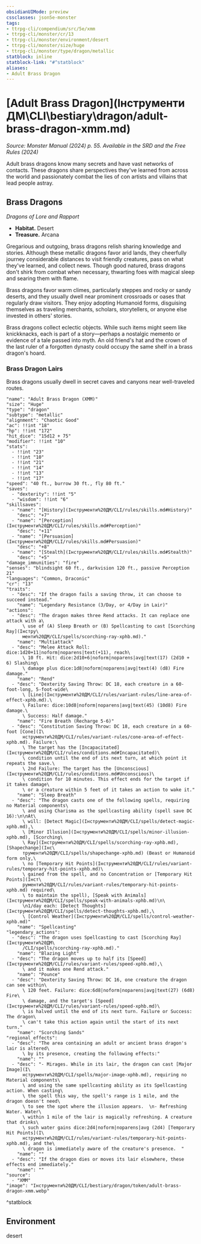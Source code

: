 ```yaml
---
obsidianUIMode: preview
cssclasses: json5e-monster
tags:
- ttrpg-cli/compendium/src/5e/xmm
- ttrpg-cli/monster/cr/13
- ttrpg-cli/monster/environment/desert
- ttrpg-cli/monster/size/huge
- ttrpg-cli/monster/type/dragon/metallic
statblock: inline
statblock-link: "#^statblock"
aliases:
- Adult Brass Dragon
---
```

# [Adult Brass Dragon](Інструменти ДМ\CLI\bestiary\dragon/adult-brass-dragon-xmm.md)
*Source: Monster Manual (2024) p. 55. Available in the <span title='Systems Reference Document (5.2)'>SRD</span> and the Free Rules (2024)*  

Adult brass dragons know many secrets and have vast networks of contacts. These dragons share perspectives they've learned from across the world and passionately combat the lies of con artists and villains that lead people astray.

## Brass Dragons

*Dragons of Lore and Rapport*

- **Habitat.** Desert  
- **Treasure.** Arcana  

Gregarious and outgoing, brass dragons relish sharing knowledge and stories. Although these metallic dragons favor arid lands, they cheerfully journey considerable distances to visit friendly creatures, pass on what they've learned, and collect news. Though good natured, brass dragons don't shirk from combat when necessary, thwarting foes with magical sleep and searing them with flame.

Brass dragons favor warm climes, particularly steppes and rocky or sandy deserts, and they usually dwell near prominent crossroads or oases that regularly draw visitors. They enjoy adopting Humanoid forms, disguising themselves as traveling merchants, scholars, storytellers, or anyone else invested in others' stories.

Brass dragons collect eclectic objects. While such items might seem like knickknacks, each is part of a story—perhaps a nostalgic memento or evidence of a tale passed into myth. An old friend's hat and the crown of the last ruler of a forgotten dynasty could occupy the same shelf in a brass dragon's hoard.

### Brass Dragon Lairs

Brass dragons usually dwell in secret caves and canyons near well-traveled routes.

```statblock
"name": "Adult Brass Dragon (XMM)"
"size": "Huge"
"type": "dragon"
"subtype": "metallic"
"alignment": "Chaotic Good"
"ac": !!int "18"
"hp": !!int "172"
"hit_dice": "15d12 + 75"
"modifier": !!int "10"
"stats":
  - !!int "23"
  - !!int "10"
  - !!int "21"
  - !!int "14"
  - !!int "13"
  - !!int "17"
"speed": "40 ft., burrow 30 ft., fly 80 ft."
"saves":
  - "dexterity": !!int "5"
  - "wisdom": !!int "6"
"skillsaves":
  - "name": "[History](Інструменти%20ДМ/CLI/rules/skills.md#History)"
    "desc": "+7"
  - "name": "[Perception](Інструменти%20ДМ/CLI/rules/skills.md#Perception)"
    "desc": "+11"
  - "name": "[Persuasion](Інструменти%20ДМ/CLI/rules/skills.md#Persuasion)"
    "desc": "+8"
  - "name": "[Stealth](Інструменти%20ДМ/CLI/rules/skills.md#Stealth)"
    "desc": "+5"
"damage_immunities": "fire"
"senses": "blindsight 60 ft., darkvision 120 ft., passive Perception 21"
"languages": "Common, Draconic"
"cr": "13"
"traits":
  - "desc": "If the dragon fails a saving throw, it can choose to succeed instead."
    "name": "Legendary Resistance (3/Day, or 4/Day in Lair)"
"actions":
  - "desc": "The dragon makes three Rend attacks. It can replace one attack with a\
      \ use of (A) Sleep Breath or (B) Spellcasting to cast [Scorching Ray](Інстру\
      менти%20ДМ/CLI/spells/scorching-ray-xphb.md)."
    "name": "Multiattack"
  - "desc": "Melee Attack Roll: dice:1d20+11|noform|noparens|text(+11), reach\
      \ 10 ft. Hit: dice:2d10+6|noform|noparens|avg|text(17) (2d10 + 6) Slashing\
      \ damage plus dice:1d8|noform|noparens|avg|text(4) (d8) Fire damage."
    "name": "Rend"
  - "desc": "Dexterity Saving Throw: DC 18, each creature in a 60-foot-long, 5-foot-wide\
      \ [Line](Інструменти%20ДМ/CLI/rules/variant-rules/line-area-of-effect-xphb.md).\
      \ Failure: dice:10d8|noform|noparens|avg|text(45) (10d8) Fire damage.\
      \ Success: Half damage."
    "name": "Fire Breath (Recharge 5-6)"
  - "desc": "Constitution Saving Throw: DC 18, each creature in a 60-foot [Cone](І\
      нструменти%20ДМ/CLI/rules/variant-rules/cone-area-of-effect-xphb.md). Failure:\
      \ The target has the [Incapacitated](Інструменти%20ДМ/CLI/rules/conditions.md#Incapacitated)\
      \ condition until the end of its next turn, at which point it repeats the save.\
      \ 2nd Failure: The target has the [Unconscious](Інструменти%20ДМ/CLI/rules/conditions.md#Unconscious)\
      \ condition for 10 minutes. This effect ends for the target if it takes damage\
      \ or a creature within 5 feet of it takes an action to wake it."
    "name": "Sleep Breath"
  - "desc": "The dragon casts one of the following spells, requiring no Material components\
      \ and using Charisma as the spellcasting ability (spell save DC 16):\n\nAt\
      \ will: [Detect Magic](Інструменти%20ДМ/CLI/spells/detect-magic-xphb.md),\
      \ [Minor Illusion](Інструменти%20ДМ/CLI/spells/minor-illusion-xphb.md), [Scorching\
      \ Ray](Інструменти%20ДМ/CLI/spells/scorching-ray-xphb.md), [Shapechange](Інс\
      трументи%20ДМ/CLI/spells/shapechange-xphb.md) (Beast or Humanoid form only,\
      \ no [Temporary Hit Points](Інструменти%20ДМ/CLI/rules/variant-rules/temporary-hit-points-xphb.md)\
      \ gained from the spell, and no Concentration or [Temporary Hit Points](Інст\
      рументи%20ДМ/CLI/rules/variant-rules/temporary-hit-points-xphb.md) required\
      \ to maintain the spell), [Speak with Animals](Інструменти%20ДМ/CLI/spells/speak-with-animals-xphb.md)\n\
      \n1/day each: [Detect Thoughts](Інструменти%20ДМ/CLI/spells/detect-thoughts-xphb.md),\
      \ [Control Weather](Інструменти%20ДМ/CLI/spells/control-weather-xphb.md)"
    "name": "Spellcasting"
"legendary_actions":
  - "desc": "The dragon uses Spellcasting to cast [Scorching Ray](Інструменти%20ДМ\
      /CLI/spells/scorching-ray-xphb.md)."
    "name": "Blazing Light"
  - "desc": "The dragon moves up to half its [Speed](Інструменти%20ДМ/CLI/rules/variant-rules/speed-xphb.md),\
      \ and it makes one Rend attack."
    "name": "Pounce"
  - "desc": "Dexterity Saving Throw: DC 16, one creature the dragon can see within\
      \ 120 feet. Failure: dice:6d8|noform|noparens|avg|text(27) (6d8) Fire\
      \ damage, and the target's [Speed](Інструменти%20ДМ/CLI/rules/variant-rules/speed-xphb.md)\
      \ is halved until the end of its next turn. Failure or Success: The dragon\
      \ can't take this action again until the start of its next turn."
    "name": "Scorching Sands"
"regional_effects":
  - "desc": "The area containing an adult or ancient brass dragon's lair is altered\
      \ by its presence, creating the following effects:"
    "name": ""
  - "desc": "- Mirages. While in its lair, the dragon can cast [Major Image](І\
      нструменти%20ДМ/CLI/spells/major-image-xphb.md), requiring no Material components\
      \ and using the same spellcasting ability as its Spellcasting action. When casting\
      \ the spell this way, the spell's range is 1 mile, and the dragon doesn't need\
      \ to see the spot where the illusion appears.  \n- Refreshing Water. Water\
      \ within 1 mile of the lair is magically refreshing. A creature that drinks\
      \ such water gains dice:2d4|noform|noparens|avg (2d4) [Temporary Hit Points](І\
      нструменти%20ДМ/CLI/rules/variant-rules/temporary-hit-points-xphb.md), and the\
      \ dragon is immediately aware of the creature's presence.  "
    "name": ""
  - "desc": "If the dragon dies or moves its lair elsewhere, these effects end immediately."
    "name": ""
"source":
  - "XMM"
"image": "Інструменти%20ДМ/CLI/bestiary/dragon/token/adult-brass-dragon-xmm.webp"
```
^statblock

## Environment

desert